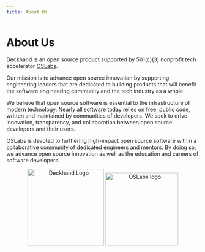```yaml
---
title: About Us
---
```


# About Us

Deckhand is an open source product supported by 501(c)(3) nonprofit tech accelerator [OSLabs](https://www.opensourcelabs.io/).

Our mission is to advance open source innovation by supporting engineering leaders that are dedicated to building products that will benefit the software engineering community and the tech industry as a whole.

We believe that open source software is essential to the infrastructure of modern technology. Nearly all software today relies on free, public code, written and maintained by communities of developers. We seek to drive innovation, transparency, and collaboration between open source developers and their users.

OSLabs is devoted to furthering high-impact open source software within a collaborative community of dedicated engineers and mentors. By doing so, we advance open source innovation as well as the education and careers of software developers.

<p align="center"><img src="/img/deckhandlogoicon.png" alt="Deckhand Logo" width="200" style={{ marginRight: '50px' }} /> <img src="/img/oslabs.png" alt="OSLabs logo" width="190" /></p>
